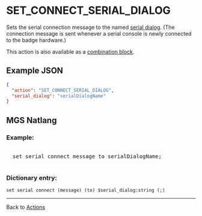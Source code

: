 # SET_CONNECT_SERIAL_DIALOG

Sets the serial connection message to the named [serial dialog](dialogs/serial_dialogs). (The connection message is sent whenever a serial console is newly connected to the badge hardware.)

This action is also available as a [combination block](mgs/combination_block).

## Example JSON

```json
{
  "action": "SET_CONNECT_SERIAL_DIALOG",
  "serial_dialog": "serialDialogName"
}
```

## MGS Natlang

### Example:

<pre class="HyperMD-codeblock mgs">

  <span class="verb">set</span> <span class="target">serial</span> <span class="target">connect</span> <span class="target">message</span> <span class="operator">to</span> <span class="string">serialDialogName</span><span class="terminator">;</span>

</pre>

### Dictionary entry:

```
set serial connect (message) (to) $serial_dialog:string (;)
```

---

Back to [Actions](actions)
